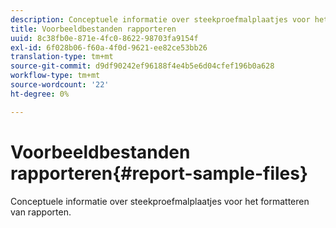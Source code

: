 ```yaml
---
description: Conceptuele informatie over steekproefmalplaatjes voor het formatteren van rapporten.
title: Voorbeeldbestanden rapporteren
uuid: 8c38fb0e-871e-4fc0-8622-98703fa9154f
exl-id: 6f028b06-f60a-4f0d-9621-ee82ce53bb26
translation-type: tm+mt
source-git-commit: d9df90242ef96188f4e4b5e6d04cfef196b0a628
workflow-type: tm+mt
source-wordcount: '22'
ht-degree: 0%

---
```


# Voorbeeldbestanden rapporteren{#report-sample-files}

Conceptuele informatie over steekproefmalplaatjes voor het formatteren van rapporten.
